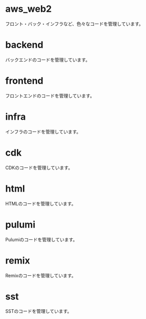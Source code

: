 # aws_web2
フロント・バック・インフラなど、色々なコードを管理しています。

# backend
バックエンドのコードを管理しています。
# frontend
フロントエンドのコードを管理しています。
# infra
インフラのコードを管理しています。

# cdk
CDKのコードを管理しています。

# html
HTMLのコードを管理しています。

# pulumi
Pulumiのコードを管理しています。

# remix
Remixのコードを管理しています。

# sst
SSTのコードを管理しています。
